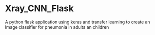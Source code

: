 # Xray_CNN_Flask
A python flask application using keras and transfer learning to create an Image classifier for pneumonia in adults an children
